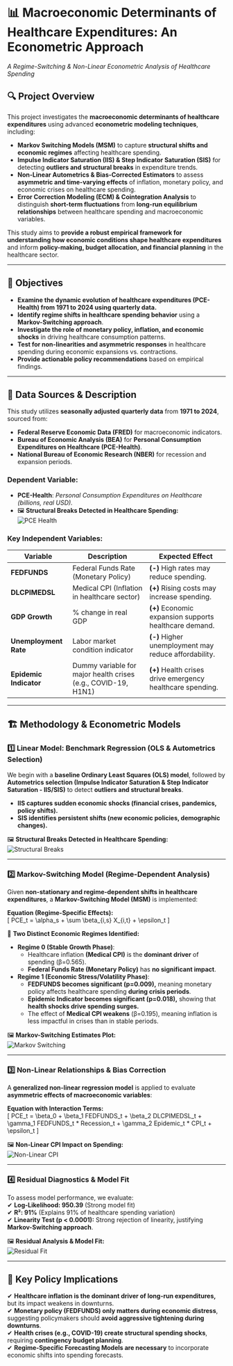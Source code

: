 # 📊 Macroeconomic Determinants of Healthcare Expenditures: An Econometric Approach  
*A Regime-Switching & Non-Linear Econometric Analysis of Healthcare Spending*  

## 🔍 Project Overview  
This project investigates the **macroeconomic determinants of healthcare expenditures** using advanced **econometric modeling techniques**, including:  

- **Markov Switching Models (MSM)** to capture **structural shifts and economic regimes** affecting healthcare spending.  
- **Impulse Indicator Saturation (IIS) & Step Indicator Saturation (SIS)** for detecting **outliers and structural breaks** in expenditure trends.  
- **Non-Linear Autometrics & Bias-Corrected Estimators** to assess **asymmetric and time-varying effects** of inflation, monetary policy, and economic crises on healthcare spending.  
- **Error Correction Modeling (ECM) & Cointegration Analysis** to distinguish **short-term fluctuations** from **long-run equilibrium relationships** between healthcare spending and macroeconomic variables.  

This study aims to **provide a robust empirical framework for understanding how economic conditions shape healthcare expenditures** and inform **policy-making, budget allocation, and financial planning** in the healthcare sector.  

---

## 🎯 Objectives  
- **Examine the dynamic evolution of healthcare expenditures (PCE-Health) from 1971 to 2024 using quarterly data.**  
- **Identify regime shifts in healthcare spending behavior** using a **Markov-Switching approach**.  
- **Investigate the role of monetary policy, inflation, and economic shocks** in driving healthcare consumption patterns.  
- **Test for non-linearities and asymmetric responses** in healthcare spending during economic expansions vs. contractions.  
- **Provide actionable policy recommendations** based on empirical findings.  

---

## 📂 Data Sources & Description  
This study utilizes **seasonally adjusted quarterly data** from **1971 to 2024**, sourced from:  
- **Federal Reserve Economic Data (FRED)** for macroeconomic indicators.  
- **Bureau of Economic Analysis (BEA)** for **Personal Consumption Expenditures on Healthcare (PCE-Health)**.  
- **National Bureau of Economic Research (NBER)** for recession and expansion periods.  

### **Dependent Variable:**  
- **PCE-Health**: *Personal Consumption Expenditures on Healthcare (billions, real USD).*
- 🖼 **Structural Breaks Detected in Healthcare Spending:**  
![PCE Health]()  

### **Key Independent Variables:**  
| Variable | Description | Expected Effect |
|----------|------------|----------------|
| **FEDFUNDS** | Federal Funds Rate (Monetary Policy) | **(-)** High rates may reduce spending. |
| **DLCPIMEDSL** | Medical CPI (Inflation in healthcare sector) | **(+)** Rising costs may increase spending. |
| **GDP Growth** | % change in real GDP | **(+)** Economic expansion supports healthcare demand. |
| **Unemployment Rate** | Labor market condition indicator | **(-)** Higher unemployment may reduce affordability. |
| **Epidemic Indicator** | Dummy variable for major health crises (e.g., COVID-19, H1N1) | **(+)** Health crises drive emergency healthcare spending. |

---

## 🏗 **Methodology & Econometric Models**  

### **1️⃣ Linear Model: Benchmark Regression (OLS & Autometrics Selection)**  
We begin with a **baseline Ordinary Least Squares (OLS) model**, followed by **Autometrics selection (Impulse Indicator Saturation & Step Indicator Saturation - IIS/SIS)** to detect **outliers and structural breaks**.  

- **IIS captures sudden economic shocks (financial crises, pandemics, policy shifts).**  
- **SIS identifies persistent shifts (new economic policies, demographic changes).**  

🖼 **Structural Breaks Detected in Healthcare Spending:**  
![Structural Breaks](INSERT_IMAGE_LINK_HERE)  

---

### **2️⃣ Markov-Switching Model (Regime-Dependent Analysis)**  
Given **non-stationary and regime-dependent shifts in healthcare expenditures**, a **Markov-Switching Model (MSM)** is implemented:  

**Equation (Regime-Specific Effects):**  
\[
PCE_t = \alpha_s + \sum \beta_{i,s} X_{i,t} + \epsilon_t
\]

📌 **Two Distinct Economic Regimes Identified:**  
- **Regime 0 (Stable Growth Phase)**:  
  - Healthcare inflation **(Medical CPI)** is the **dominant driver** of spending (β=0.565).  
  - **Federal Funds Rate (Monetary Policy)** has **no significant impact**.  
- **Regime 1 (Economic Stress/Volatility Phase)**:  
  - **FEDFUNDS becomes significant (p=0.009),** meaning monetary policy affects healthcare spending **during crisis periods**.  
  - **Epidemic Indicator becomes significant (p=0.018),** showing that **health shocks drive spending surges.**  
  - The effect of **Medical CPI weakens** (β=0.195), meaning inflation is less impactful in crises than in stable periods.  

🖼 **Markov-Switching Estimates Plot:**  
![Markov Switching](INSERT_IMAGE_LINK_HERE)  

---

### **3️⃣ Non-Linear Relationships & Bias Correction**  
A **generalized non-linear regression model** is applied to evaluate **asymmetric effects of macroeconomic variables**:  

**Equation with Interaction Terms:**  
\[
PCE_t = \beta_0 + \beta_1 FEDFUNDS_t + \beta_2 DLCPIMEDSL_t + \gamma_1 FEDFUNDS_t * Recession_t + \gamma_2 Epidemic_t * CPI_t + \epsilon_t
\]

🖼 **Non-Linear CPI Impact on Spending:**  
![Non-Linear CPI](INSERT_IMAGE_LINK_HERE)  

---

### **4️⃣ Residual Diagnostics & Model Fit**  
To assess model performance, we evaluate:  
✔ **Log-Likelihood: 950.39** (Strong model fit)  
✔ **R²: 91%** (Explains 91% of healthcare spending variation)  
✔ **Linearity Test (p < 0.0001):** Strong rejection of linearity, justifying **Markov-Switching approach**.  

🖼 **Residual Analysis & Model Fit:**  
![Residual Fit](INSERT_IMAGE_LINK_HERE)  

---

## 📌 **Key Policy Implications**  

✔ **Healthcare inflation is the dominant driver of long-run expenditures,** but its impact weakens in downturns.  
✔ **Monetary policy (FEDFUNDS) only matters during economic distress**, suggesting policymakers should **avoid aggressive tightening during downturns**.  
✔ **Health crises (e.g., COVID-19) create structural spending shocks**, requiring **contingency budget planning**.  
✔ **Regime-Specific Forecasting Models are necessary** to incorporate economic shifts into spending forecasts.  
